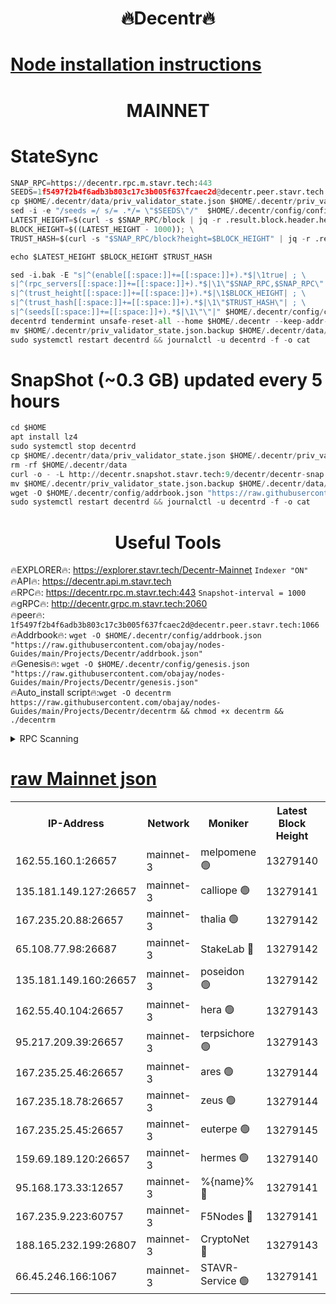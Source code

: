 <h1 align="center"> 🔥Decentr🔥</h1>

[Node installation instructions](https://github.com/obajay/nodes-Guides/tree/main/Projects/Decentr)
=
<h1 align="center"> MAINNET</h1>

# StateSync
```python
SNAP_RPC=https://decentr.rpc.m.stavr.tech:443
SEEDS=1f5497f2b4f6adb3b803c17c3b005f637fcaec2d@decentr.peer.stavr.tech:1066
cp $HOME/.decentr/data/priv_validator_state.json $HOME/.decentr/priv_validator_state.json.backup
sed -i -e "/seeds =/ s/= .*/= \"$SEEDS\"/"  $HOME/.decentr/config/config.toml
LATEST_HEIGHT=$(curl -s $SNAP_RPC/block | jq -r .result.block.header.height); \
BLOCK_HEIGHT=$((LATEST_HEIGHT - 1000)); \
TRUST_HASH=$(curl -s "$SNAP_RPC/block?height=$BLOCK_HEIGHT" | jq -r .result.block_id.hash)

echo $LATEST_HEIGHT $BLOCK_HEIGHT $TRUST_HASH

sed -i.bak -E "s|^(enable[[:space:]]+=[[:space:]]+).*$|\1true| ; \
s|^(rpc_servers[[:space:]]+=[[:space:]]+).*$|\1\"$SNAP_RPC,$SNAP_RPC\"| ; \
s|^(trust_height[[:space:]]+=[[:space:]]+).*$|\1$BLOCK_HEIGHT| ; \
s|^(trust_hash[[:space:]]+=[[:space:]]+).*$|\1\"$TRUST_HASH\"| ; \
s|^(seeds[[:space:]]+=[[:space:]]+).*$|\1\"\"|" $HOME/.decentr/config/config.toml
decentrd tendermint unsafe-reset-all --home $HOME/.decentr --keep-addr-book
mv $HOME/.decentr/priv_validator_state.json.backup $HOME/.decentr/data/priv_validator_state.json
sudo systemctl restart decentrd && journalctl -u decentrd -f -o cat
```
# SnapShot (~0.3 GB) updated every 5 hours
```python
cd $HOME
apt install lz4
sudo systemctl stop decentrd
cp $HOME/.decentr/data/priv_validator_state.json $HOME/.decentr/priv_validator_state.json.backup
rm -rf $HOME/.decentr/data
curl -o - -L http://decentr.snapshot.stavr.tech:9/decentr/decentr-snap.tar.lz4 | lz4 -c -d - | tar -x -C $HOME/.decentr --strip-components 2
mv $HOME/.decentr/priv_validator_state.json.backup $HOME/.decentr/data/priv_validator_state.json
wget -O $HOME/.decentr/config/addrbook.json "https://raw.githubusercontent.com/obajay/nodes-Guides/main/Projects/Decentr/addrbook.json"
sudo systemctl restart decentrd && journalctl -u decentrd -f -o cat
```

 <h1 align="center"> Useful Tools</h1>

🔥EXPLORER🔥:     https://explorer.stavr.tech/Decentr-Mainnet        `Indexer "ON"` \
🔥API🔥:          https://decentr.api.m.stavr.tech \
🔥RPC🔥:          https://decentr.rpc.m.stavr.tech:443              `Snapshot-interval = 1000` \
🔥gRPC🔥:         http://decentr.grpc.m.stavr.tech:2060 \
🔥peer🔥:         `1f5497f2b4f6adb3b803c17c3b005f637fcaec2d@decentr.peer.stavr.tech:1066` \
🔥Addrbook🔥:  `wget -O $HOME/.decentr/config/addrbook.json "https://raw.githubusercontent.com/obajay/nodes-Guides/main/Projects/Decentr/addrbook.json"` \
🔥Genesis🔥:  `wget -O $HOME/.decentr/config/genesis.json "https://raw.githubusercontent.com/obajay/nodes-Guides/main/Projects/Decentr/genesis.json"` \
🔥Auto_install script🔥:`wget -O decentrm https://raw.githubusercontent.com/obajay/nodes-Guides/main/Projects/Decentr/decentrm && chmod +x decentrm && ./decentrm`

<details>
<summary>RPC Scanning</summary>

<h2 align="center"> We scan nodes in real time every 4 hours. And we provide the final result of RPC endpoints.
We cannot influence the operation of these nodes in any way. </h2>


```python
If Voting Power is higher than 0 --> then the Node is a validator of the network and may be subject to attack and be a potential threat to the chain.
```
```python
We marked such validators with a red symbol
```

</details>

[raw Mainnet json](https://rpc-check.decentrm.stavr.tech/decentrm/rpc-decentrm-result.json)
=



<table><tr><th>IP-Address</th><th>Network</th><th>Moniker</th><th>Latest Block Height</th><th>Earliest Block Height</th><th>Catching Up</th><th>Tx Index</th><th>Voting Power</th><th>Scan Time</th></tr><tr><td>162.55.160.1:26657</td><td>mainnet-3</td><td>melpomene 🟢</td><td>13279140</td><td>1688950</td><td>False</td><td>on</td><td>0</td><td>2024-03-11T22:00:13.538631994UTC</td></tr><tr><td>135.181.149.127:26657</td><td>mainnet-3</td><td>calliope 🟢</td><td>13279141</td><td>1688950</td><td>False</td><td>on</td><td>0</td><td>2024-03-11T22:00:15.871107734UTC</td></tr><tr><td>167.235.20.88:26657</td><td>mainnet-3</td><td>thalia 🟢</td><td>13279142</td><td>1688950</td><td>False</td><td>on</td><td>0</td><td>2024-03-11T22:00:21.363904738UTC</td></tr><tr><td>65.108.77.98:26687</td><td>mainnet-3</td><td>StakeLab 🔴</td><td>13279142</td><td>1688950</td><td>False</td><td>on</td><td>5466085</td><td>2024-03-11T22:00:21.679610618UTC</td></tr><tr><td>135.181.149.160:26657</td><td>mainnet-3</td><td>poseidon 🟢</td><td>13279142</td><td>1688950</td><td>False</td><td>on</td><td>0</td><td>2024-03-11T22:00:26.057782352UTC</td></tr><tr><td>162.55.40.104:26657</td><td>mainnet-3</td><td>hera 🟢</td><td>13279143</td><td>1688950</td><td>False</td><td>on</td><td>0</td><td>2024-03-11T22:00:26.526759138UTC</td></tr><tr><td>95.217.209.39:26657</td><td>mainnet-3</td><td>terpsichore 🟢</td><td>13279143</td><td>1688950</td><td>False</td><td>on</td><td>0</td><td>2024-03-11T22:00:30.920138847UTC</td></tr><tr><td>167.235.25.46:26657</td><td>mainnet-3</td><td>ares 🟢</td><td>13279144</td><td>1688950</td><td>False</td><td>on</td><td>0</td><td>2024-03-11T22:00:35.223467584UTC</td></tr><tr><td>167.235.18.78:26657</td><td>mainnet-3</td><td>zeus 🟢</td><td>13279144</td><td>1688950</td><td>False</td><td>on</td><td>0</td><td>2024-03-11T22:00:37.535083725UTC</td></tr><tr><td>167.235.25.45:26657</td><td>mainnet-3</td><td>euterpe 🟢</td><td>13279145</td><td>1688950</td><td>False</td><td>on</td><td>0</td><td>2024-03-11T22:00:39.793912884UTC</td></tr><tr><td>159.69.189.120:26657</td><td>mainnet-3</td><td>hermes 🟢</td><td>13279140</td><td>1688950</td><td>False</td><td>on</td><td>0</td><td>2024-03-11T22:00:42.048034746UTC</td></tr><tr><td>95.168.173.33:12657</td><td>mainnet-3</td><td>%{name}% 🔴</td><td>13279141</td><td>8964001</td><td>False</td><td>on</td><td>4280007</td><td>2024-03-11T22:00:16.861645951UTC</td></tr><tr><td>167.235.9.223:60757</td><td>mainnet-3</td><td>F5Nodes 🔴</td><td>13279141</td><td>12380001</td><td>False</td><td>off</td><td>562</td><td>2024-03-11T22:00:17.085865172UTC</td></tr><tr><td>188.165.232.199:26807</td><td>mainnet-3</td><td>CryptoNet 🔴</td><td>13279143</td><td>13242001</td><td>False</td><td>off</td><td>916116</td><td>2024-03-11T22:00:26.318720316UTC</td></tr><tr><td>66.45.246.166:1067</td><td>mainnet-3</td><td>STAVR-Service 🟢</td><td>13279141</td><td>13277001</td><td>False</td><td>on</td><td>0</td><td>2024-03-11T22:00:16.412294723UTC</td></tr></table>
